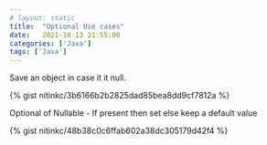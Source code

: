 ```yaml
---
# layout: static
title:  "Optional Use cases"
date:   2021-10-13 21:55:00
categories: ['Java']
tags: ['Java']
---
```



Save an object in case it it null.

{% gist nitinkc/3b6166b2b2825dad85bea8dd9cf7812a %}

Optional of Nullable - If present then set else keep a default value

{% gist nitinkc/48b38c0c6ffab602a38dc305179d42f4 %}
